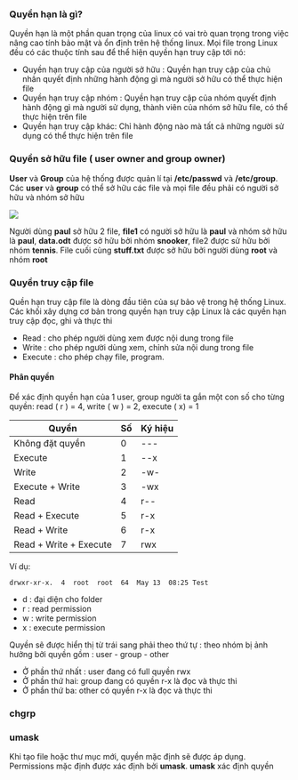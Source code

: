 ### Quyền hạn là gì?

Quyền hạn là một phần quan trọng của linux có vai trò quan trọng trong việc nâng cao tính bảo mật và ổn định trên hệ thống linux. Mọi file trong Linux đều có các thuộc tính sau để thể hiện quyền hạn truy cập tới nó:
- Quyền hạn truy cập của người sở hữu : Quyền hạn truy cập của chủ nhân quyết định những hành động gì mà người sở hữu có thể thực hiện file
- Quyền hạn truy cập nhóm : Quyền hạn truy cập của nhóm quyết định hành động gì mà người sử dụng, thành viên của nhóm sở hữu file, có thể thực hiện trên file
- Quyền hạn truy cập khác: Chỉ hành động nào mà tất cả những người sử dụng có thể thực hiện trên file

### Quyền sở hữu file ( user owner and group owner)

**User** và **Group** của hệ thống được quản lí tại **/etc/passwd** và **/etc/group**. Các **user** và **group** có thể sở hữu các file và mọi file đều phải có người sở hữu và nhóm sở hữu

<img src="https://github.com/vjnkvt/Images/blob/master/owner.PNG">

Người dùng **paul** sở hữu 2 file, **file1** có người sở hữu là **paul** và nhóm sở hữu là **paul**, **data.odt** được sở hữu bởi nhóm **snooker**, file2 được sử hữu bởi nhóm **tennis**. File cuối cùng **stuff.txt** được sở hữu bởi người dùng **root** và nhóm **root**

### Quyền truy cập file 

Quền hạn truy cập file là dòng đầu tiên của sự bảo vệ trong hệ thống Linux. Các khối xây dựng cơ bản trong quyền hạn truy cập Linux là các quyền hạn truy cập đọc, ghi và thực thi

- Read : cho phép người dùng xem được nội dung trong file
- Write : cho phép người dùng xem, chỉnh sửa nội dung trong file
- Execute : cho phép chạy file, program.

#### Phân quyền 

Để xác định quyền hạn của 1 user, group người ta gắn một con số cho từng quyền: read ( r ) = 4, write ( w ) = 2, execute ( x) = 1 

| Quyền | Số | Ký hiệu |
|-------|----|------|
|Không đặt quyền | 0 | --- |
|Execute | 1 | --x |
|Write | 2 | -w- |
|Execute + Write| 3 | -wx |
|Read | 4 | r-- |
|Read + Execute |5| r-x |
|Read + Write |6| r-x |
|Read + Write + Execute | 7 | rwx |

Ví dụ: 
```
drwxr-xr-x.  4  root  root  64  May 13  08:25 Test
```

- d : đại diện cho folder
- r : read permission
- w : write permission
- x : execute permission

Quyền sẽ được hiển thị từ trái sang phải theo thứ tự : theo nhóm bị ảnh hưởng bởi quyền gồm : user - group - other

- Ở phần thứ nhất : user đang có full quyền rwx
- Ở phần thứ hai: group đang có quyền r-x là đọc và thực thi
- Ở phần thứ ba: other có quyền r-x là đọc và thực thi

### chgrp


### umask

Khi tạo file hoặc thư mục mới, quyền mặc định sẽ được áp dụng. Permissions mặc định được xác định bởi **umask**. **umask** xác định quyền 
